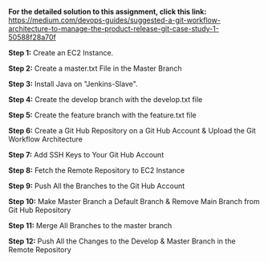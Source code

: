 **For the detailed solution to this assignment, click this link:**  https://medium.com/devops-guides/suggested-a-git-workflow-architecture-to-manage-the-product-release-git-case-study-1-50588f28a70f


**Step 1:** Create an EC2 Instance.

**Step 2:** Create a master.txt File in the Master Branch

**Step 3:** Install Java on "Jenkins-Slave".

**Step 4:** Create the develop branch with the develop.txt file

**Step 5:** Create the feature branch with the feature.txt file

**Step 6:** Create a Git Hub Repository on a Git Hub Account & Upload the Git Workflow Architecture

**Step 7:** Add SSH Keys to Your Git Hub Account

**Step 8:** Fetch the Remote Repository to EC2 Instance

**Step 9:** Push All the Branches to the Git Hub Account

**Step 10:** Make Master Branch a Default Branch & Remove Main Branch from Git Hub Repository

**Step 11:** Merge All Branches to the master branch

**Step 12:** Push All the Changes to the Develop & Master Branch in the Remote Repository
